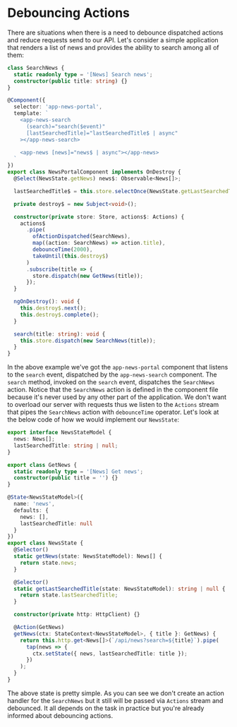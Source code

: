 # Debouncing Actions

There are situations when there is a need to debounce dispatched actions and reduce requests send to our API. Let's consider a simple application that renders a list of news and provides the ability to search among all of them:

```ts
class SearchNews {
  static readonly type = '[News] Search news';
  constructor(public title: string) {}
}

@Component({
  selector: 'app-news-portal',
  template: `
    <app-news-search
      (search)="search($event)"
      [lastSearchedTitle]="lastSearchedTitle$ | async"
    ></app-news-search>

    <app-news [news]="news$ | async"></app-news>
  `
})
export class NewsPortalComponent implements OnDestroy {
  @Select(NewsState.getNews) news$: Observable<News[]>;

  lastSearchedTitle$ = this.store.selectOnce(NewsState.getLastSearchedTitle);

  private destroy$ = new Subject<void>();

  constructor(private store: Store, actions$: Actions) {
    actions$
      .pipe(
        ofActionDispatched(SearchNews),
        map((action: SearchNews) => action.title),
        debounceTime(2000),
        takeUntil(this.destroy$)
      )
      .subscribe(title => {
        store.dispatch(new GetNews(title));
      });
  }

  ngOnDestroy(): void {
    this.destroy$.next();
    this.destroy$.complete();
  }

  search(title: string): void {
    this.store.dispatch(new SearchNews(title));
  }
}
```

In the above example we've got the `app-news-portal` component that listens to the `search` event, dispatched by the `app-news-search` component. The `search` method, invoked on the `search` event, dispatches the `SearchNews` action. Notice that the `SearchNews` action is defined in the component file because it's never used by any other part of the application. We don't want to overload our server with requests thus we listen to the `Actions` stream that pipes the `SearchNews` action with `debounceTime` operator. Let's look at the below code of how we would implement our `NewsState`:

```ts
export interface NewsStateModel {
  news: News[];
  lastSearchedTitle: string | null;
}

export class GetNews {
  static readonly type = '[News] Get news';
  constructor(public title = '') {}
}

@State<NewsStateModel>({
  name: 'news',
  defaults: {
    news: [],
    lastSearchedTitle: null
  }
})
export class NewsState {
  @Selector()
  static getNews(state: NewsStateModel): News[] {
    return state.news;
  }

  @Selector()
  static getLastSearchedTitle(state: NewsStateModel): string | null {
    return state.lastSearchedTitle;
  }

  constructor(private http: HttpClient) {}

  @Action(GetNews)
  getNews(ctx: StateContext<NewsStateModel>, { title }: GetNews) {
    return this.http.get<News[]>(`/api/news?search=${title}`).pipe(
      tap(news => {
        ctx.setState({ news, lastSearchedTitle: title });
      })
    );
  }
}
```

The above state is pretty simple. As you can see we don't create an action handler for the `SearchNews` but it still will be passed via `Actions` stream and debounced. It all depends on the task in practice but you're already informed about debouncing actions.
